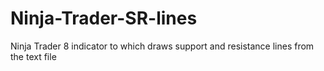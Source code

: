 # Ninja-Trader-SR-lines
Ninja Trader 8 indicator to which draws support and resistance lines from the text file
